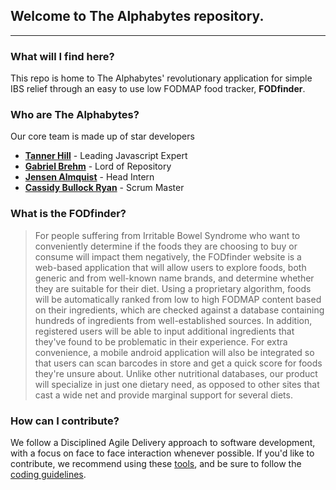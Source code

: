 ## Welcome to The Alphabytes repository.
---
### What will I find here?
This repo is home to The Alphabytes' revolutionary application for simple IBS relief through an easy to use low FODMAP food tracker, **FODfinder**.

### Who are The Alphabytes?
Our core team is made up of star developers
- **[Tanner Hill](https://github.com/thill7)** - Leading Javascript Expert
- **[Gabriel Brehm](https://github.com/gibsgibs)** - Lord of Repository
- **[Jensen Almquist](https://github.com/jalmquist18)** - Head Intern
- **[Cassidy Bullock Ryan](https://github.com/CBullockRyan)** - Scrum Master

### What is the FODfinder?
>For people suffering from Irritable Bowel Syndrome who want to conveniently determine if the foods they are choosing to buy or consume will impact them negatively, the FODfinder website is a web-based application that will allow users to explore foods, both generic and from well-known name brands, and determine whether they are suitable for their diet. Using a proprietary algorithm, foods will be automatically ranked from low to high FODMAP content based on their ingredients, which are checked against a database containing hundreds of ingredients from well-established sources. In addition, registered users will be able to input additional ingredients that they've found to be problematic in their experience. For extra convenience, a mobile android application will also be integrated so that users can scan barcodes in store and get a quick score for foods they're unsure about. Unlike other nutritional databases, our product will specialize in just one dietary need, as opposed to other sites that cast a wide net and provide marginal support for several diets.

### How can I contribute?
We follow a Disciplined Agile Delivery approach to software development, with a focus on face to face interaction whenever possible. If you'd like to contribute, we recommend using these [tools](tools.md), and be sure to follow the [coding guidelines](codingGuidelines.md).